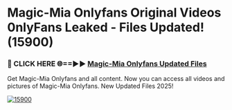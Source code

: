 # Magic-Mia Onlyfans Original Videos 0nlyFans Leaked - Files Updated! (15900)

<h3>🔴 CLICK HERE 🌐==►► <a href="https://tinyurl.com/ms9xzufz" rel="nofollow">Magic-Mia Onlyfans Updated Files</a></h3>

Get Magic-Mia Onlyfans and all content. Now you can access all videos and pictures of Magic-Mia Onlyfans. New Updated Files 2025!

[![15900](https://i.imgur.com/ppqm5kG.gif)](https://tinyurl.com/ms9xzufz)
